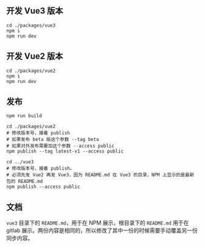 ## 开发 Vue3 版本
```shell
cd ./packages/vue3
npm i
npm run dev
```

## 开发 Vue2 版本
```shell
cd ./packages/vue2
npm i
npm run dev
```

## 发布

```shell
npm run build

cd ./packages/vue2
# 修改版本号，接着 publish
# 如果发布 beta 版这个参数 --tag beta
# 如果对外发布需要加这个参数 --access public
npm publish --tag latest-v1 --access public

cd ../vue3
# 修改版本号，接着 publish。
# 必须先发 Vue2 再发 Vue3，因为 README.md 在 Vue3 的目录，NPM 上显示的是最新包的 README.md
npm publish --access public
```

## 文档
`vue3` 目录下的 `README.md`，用于在 NPM 展示，根目录下的 `README.md` 用于在 gitlab 展示。两份内容是相同的，所以修改了其中一份的时候需要手动覆盖另一份同步内容。

